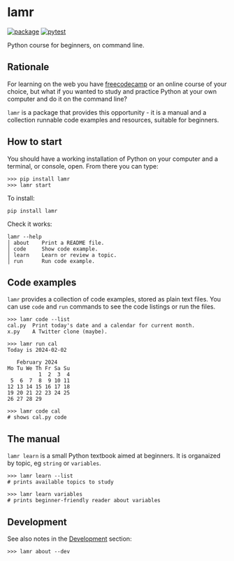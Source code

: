 # lamr

[![package](https://img.shields.io/pypi/v/lamr)](https://pypi.org/project/lamr/)
[![pytest](https://github.com/epogrebnyak/bootcamp/actions/workflows/python-package.yml/badge.svg)](https://github.com/epogrebnyak/bootcamp/actions/workflows/python-package.yml)

Python course for beginners, on command line.

## Rationale

For learning on the web you have [freecodecamp](https://www.freecodecamp.org/)
or an online course of your choice,
but what if you wanted to study and practice Python at your own computer
and do it on the command line?

`lamr` is a package that provides this opportunity - it is a manual and
a collection runnable code examples and resources, suitable for beginners.

## How to start

You should have a working installation of Python on your computer and a terminal,
or console, open. From there you can type:

```console
>>> pip install lamr
>>> lamr start
```

To install:

```console
pip install lamr
```

Check it works:

```console
lamr --help
│ about    Print a README file.
│ code     Show code example.
│ learn    Learn or review a topic.
│ run      Run code example.
```

## Code examples

`lamr` provides a collection of code examples, stored as plain text files.
You can use `code` and `run` commands to see the code listings or run the files.

```console
>>> lamr code --list
cal.py  Print today's date and a calendar for current month.
x.py    A Twitter clone (maybe).

>>> lamr run cal
Today is 2024-02-02

   February 2024
Mo Tu We Th Fr Sa Su
          1  2  3  4
 5  6  7  8  9 10 11
12 13 14 15 16 17 18
19 20 21 22 23 24 25
26 27 28 29

>>> lamr code cal
# shows cal.py code
```

## The manual

`lamr learn` is a small Python textbook aimed at beginners.
It is organaized by topic, eg `string` or `variables`.

```console
>>> lamr learn --list
# prints available topics to study

>>> lamr learn variables
# prints beginner-friendly reader about variables
```

## Development

See also notes in the [Development](development.md) section:

```console
>>> lamr about --dev
```
